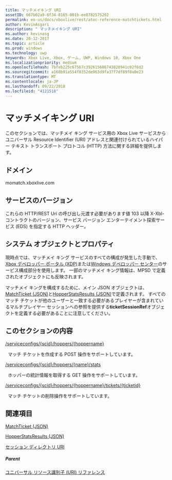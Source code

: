 ```yaml
---
title: マッチメイキング URI
assetID: 667b02a9-6f34-8165-001b-ee8782575202
permalink: en-us/docs/xboxlive/rest/atoc-reference-matchtickets.html
author: KevinAsgari
description: " マッチメイキング URI"
ms.author: kevinasg
ms.date: 20-12-2017
ms.topic: article
ms.prod: windows
ms.technology: uwp
keywords: Xbox Live, Xbox, ゲーム, UWP, Windows 10, Xbox One
ms.localizationpriority: medium
ms.openlocfilehash: 7bfeb225c67567c392615686743828941c02f6d2
ms.sourcegitcommit: a160b91a554f8352de963d9fa37f7df89f8a0e23
ms.translationtype: MT
ms.contentlocale: ja-JP
ms.lasthandoff: 09/22/2018
ms.locfileid: "4121518"
---
```

# <a name="matchmaking-uris"></a>マッチメイキング URI
 
このセクションでは、マッチメイ キング サービス用の Xbox Live サービスからユニバーサル Resource Identifier (URI) アドレスと関連付けられているハイパー テキスト トランスポート プロトコル (HTTP) 方法に関する詳細を提供します。 
 
<a id="ID4E6"></a>

 
## <a name="domain"></a>ドメイン
momatch.xboxlive.com  
<a id="ID4EEB"></a>

 
## <a name="service-version"></a>サービスのバージョン
 
これらの HTTP/REST Uri の呼び出し元渡す必要があります値 103 以降 X-Xbl-コントラクトのバージョン、サービス バージョン エンターテイメント探索サービス (EDS) を指定する HTTP ヘッダー。 
  
<a id="ID4ELB"></a>

 
## <a name="system-objects-and-properties"></a>システム オブジェクトとプロパティ
 
現時点では、マッチメイ キング サービスのすべての構成が発生した手動で、 [Xbox デベロッパー ポータル (XDP)](https://xdp.xboxlive.com)または[Windows デベロッパー センター](https://partner.microsoft.com/dashboard/windows/overview)のサービス構成部分を使用します。 一部のマッチメイ キング情報は、MPSD で定義されたオブジェクトにも反映されます。 
 
マッチメイ キングを構成するために、メイン JSON オブジェクトは、 [MatchTicket (JSON)](../../json/json-matchticket.md)と[HopperStatsResults (JSON)](../../json/json-hopperstatsresults.md)で定義されます。 すべてのマッチ チケットが他のユーザーと一致する必要があるプレイヤーが含まれているマルチプレイヤー セッションへの参照を提供する**ticketSessionRef**オブジェクトを定義する必要があることに注意してください。 
  
<a id="ID4EBC"></a>

 
## <a name="in-this-section"></a>このセクションの内容

[/serviceconfigs/{scid}/hoppers/{hoppername}](uri-serviceconfigsscidhoppershoppername.md)

&nbsp;&nbsp;マッチ チケットを作成する POST 操作をサポートしています。 

[/serviceconfigs/{scid}/hoppers/{name}/stats](uri-serviceconfigsscidhoppershoppernamestats.md)

&nbsp;&nbsp;ホッパーの統計情報を取得する GET 操作をサポートしています。

[/serviceconfigs/{scid}/hoppers/{hoppername}/tickets/{ticketid}](uri-scidhoppernameticketid.md)

&nbsp;&nbsp;マッチ チケットの削除操作をサポートしています。
 
<a id="ID4ENC"></a>

 
## <a name="see-also"></a>関連項目
 
<a id="ID4EPC"></a>

   [MatchTicket (JSON)](../../json/json-matchticket.md)

 [HopperStatsResults (JSON)](../../json/json-hopperstatsresults.md)

 [セッション ディレクトリ URI](../sessiondirectory/atoc-reference-sessiondirectory.md)

  
<a id="ID4E2C"></a>

 
##### <a name="parent"></a>Parent 

[ユニバーサル リソース識別子 (URI) リファレンス](../atoc-xboxlivews-reference-uris.md)

   